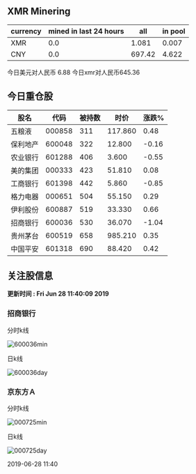 ## XMR Minering

|currency|mined in last 24 hours|all|in pool|
|---|---|---|---|
|XMR|0.0|1.081|0.007|
|CNY|0.0|697.42|4.622|

今日美元对人民币 6.88	今日xmr对人民币645.36


## 今日重仓股 

|股名|代码|被持数|时价|涨跌%|
|---|---|---|---|---|
|五粮液|000858|311|117.860|0.48|
|保利地产|600048|322|12.800|-0.16|
|农业银行|601288|406|3.600|-0.55|
|美的集团|000333|423|51.810|0.08|
|工商银行|601398|442|5.860|-0.85|
|格力电器|000651|504|55.150|0.29|
|伊利股份|600887|519|33.330|0.66|
|招商银行|600036|530|36.070|-1.04|
|贵州茅台|600519|658|985.210|0.35|
|中国平安|601318|690|88.420|0.42|

## 关注股信息
**更新时间 : Fri Jun 28 11:40:09 2019**
### 招商银行 
分时k线

![600036min](http://image.sinajs.cn/newchart/min/n/sh600036.gif)

日k线

![600036day](http://image.sinajs.cn/newchart/daily/n/sh600036.gif)

### 京东方Ａ 
分时k线

![000725min](http://image.sinajs.cn/newchart/min/n/sz000725.gif)

日k线

![000725day](http://image.sinajs.cn/newchart/daily/n/sz000725.gif)

2019-06-28 11:40